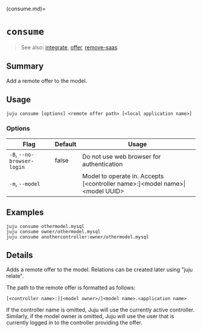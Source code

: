 (consume.md)=
# `consume`
> See also: [integrate](#integrate), [offer](#offer), [remove-saas](#remove-saas)

## Summary
Add a remote offer to the model.

## Usage
```juju consume [options] <remote offer path> [<local application name>]```

### Options
| Flag | Default | Usage |
| --- | --- | --- |
| `-B`, `--no-browser-login` | false | Do not use web browser for authentication |
| `-m`, `--model` |  | Model to operate in. Accepts [&lt;controller name&gt;:]&lt;model name&gt;&#x7c;&lt;model UUID&gt; |

## Examples

    juju consume othermodel.mysql
    juju consume owner/othermodel.mysql
    juju consume anothercontroller:owner/othermodel.mysql


## Details
Adds a remote offer to the model. Relations can be created later using "juju relate".

The path to the remote offer is formatted as follows:

    [<controller name>:][<model owner>/]<model name>.<application name>
        
If the controller name is omitted, Juju will use the currently active
controller. Similarly, if the model owner is omitted, Juju will use the user
that is currently logged in to the controller providing the offer.